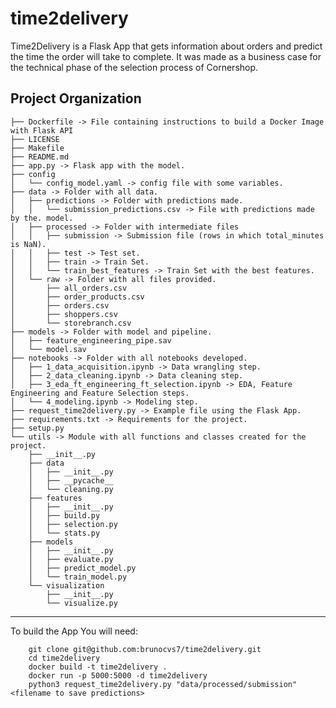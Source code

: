 time2delivery
==============================

Time2Delivery is a Flask App that gets information about orders and predict the time the order will take to complete. It was made as a business case for the technical phase of the selection process of Cornershop.

Project Organization
------------
    ├── Dockerfile -> File containing instructions to build a Docker Image with Flask API
    ├── LICENSE
    ├── Makefile
    ├── README.md
    ├── app.py -> Flask app with the model.
    ├── config
    │   └── config_model.yaml -> config file with some variables.
    ├── data -> Folder with all data.
    │   ├── predictions -> Folder with predictions made.
    │   │   └── submission_predictions.csv -> File with predictions made by the. model.
    │   ├── processed -> Folder with intermediate files 
    │   │   ├── submission -> Submission file (rows in which total_minutes is NaN).
    │   │   ├── test -> Test set.
    │   │   ├── train -> Train Set.
    │   │   └── train_best_features -> Train Set with the best features.
    │   └── raw -> Folder with all files provided.
    │       ├── all_orders.csv
    │       ├── order_products.csv
    │       ├── orders.csv
    │       ├── shoppers.csv
    │       └── storebranch.csv
    ├── models -> Folder with model and pipeline.
    │   ├── feature_engineering_pipe.sav
    │   └── model.sav
    ├── notebooks -> Folder with all notebooks developed.
    │   ├── 1_data_acquisition.ipynb -> Data wrangling step.
    │   ├── 2_data_cleaning.ipynb -> Data cleaning step.
    │   ├── 3_eda_ft_engineering_ft_selection.ipynb -> EDA, Feature Engineering and Feature Selection steps.
    │   └── 4_modeling.ipynb -> Modeling step.
    ├── request_time2delivery.py -> Example file using the Flask App.
    ├── requirements.txt -> Requirements for the project.
    ├── setup.py 
    └── utils -> Module with all functions and classes created for the project.
        ├── __init__.py
        ├── data
        │   ├── __init__.py
        │   ├── __pycache__
        │   └── cleaning.py
        ├── features
        │   ├── __init__.py
        │   ├── build.py
        │   ├── selection.py
        │   └── stats.py
        ├── models
        │   ├── __init__.py
        │   ├── evaluate.py
        │   ├── predict_model.py
        │   └── train_model.py
        └── visualization
            ├── __init__.py
            └── visualize.py
------------

To build the App You will need:
``` 
    git clone git@github.com:brunocvs7/time2delivery.git
    cd time2delivery
    docker build -t time2delivery .
    docker run -p 5000:5000 -d time2delivery
    python3 request_time2delivery.py "data/processed/submission" <filename to save predictions>
```